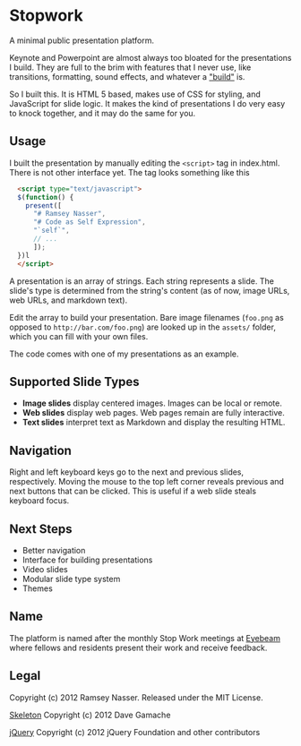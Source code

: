 Stopwork
=========
A minimal public presentation platform.

Keynote and Powerpoint are almost always too bloated for the presentations I build. They are full to the brim with features that I never use, like transitions, formatting, sound effects, and whatever a ["build"](http://support.apple.com/kb/HT4639) is.

So I built this. It is HTML 5 based, makes use of CSS for styling, and JavaScript for slide logic. It makes the kind of presentations I do very easy to knock together, and it may do the same for you.

Usage
-----
I built the presentation by manually editing the `<script>` tag in index.html. There is not other interface yet. The tag looks something like this

```html
  <script type="text/javascript">
  $(function() {
    present([
      "# Ramsey Nasser",
      "# Code as Self Expression",
      "`self`",
      // ...
      ]);
  })l
  </script>
```

A presentation is an array of strings. Each string represents a slide. The slide's type is determined from the string's content (as of now, image URLs, web URLs, and markdown text).

Edit the array to build your presentation. Bare image filenames (`foo.png` as opposed to `http://bar.com/foo.png`) are looked up in the `assets/` folder, which you can fill with your own files.

The code comes with one of my presentations as an example.

Supported Slide Types
---------------------
- **Image slides** display centered images. Images can be local or remote.
- **Web slides** display web pages. Web pages remain are fully interactive.
- **Text slides** interpret text as Markdown and display the resulting HTML.

Navigation
----------
Right and left keyboard keys go to the next and previous slides, respectively. Moving the mouse to the top left corner reveals previous and next buttons that can be clicked. This is useful if a web slide steals keyboard focus.

Next Steps
----------
- Better navigation
- Interface for building presentations
- Video slides
- Modular slide type system
- Themes

Name
----
The platform is named after the monthly Stop Work meetings at [Eyebeam](http://eyebeam.org) where fellows and residents present their work and receive feedback.

Legal 
-----
Copyright (c) 2012 Ramsey Nasser. Released under the MIT License.

[Skeleton](http://www.getskeleton.com/) Copyright (c) 2012 Dave Gamache

[jQuery](http://jquery.com) Copyright (c) 2012 jQuery Foundation and other contributors